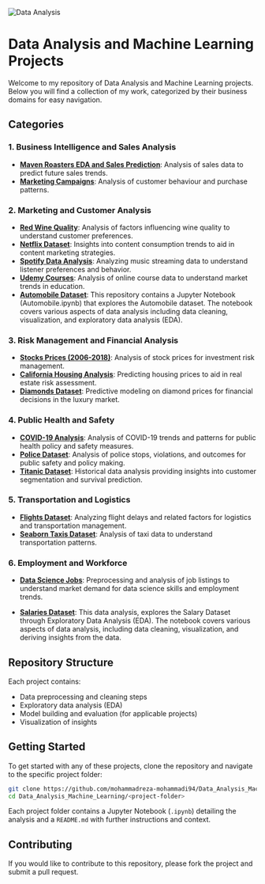 ![Data Analysis](https://www.simplilearn.com/ice9/free_resources_article_thumb/Business_Analytics_vs_Data_Analytics.jpg)


# Data Analysis and Machine Learning Projects

Welcome to my repository of Data Analysis and Machine Learning projects. Below you will find a collection of my work, categorized by their business domains for easy navigation.

## Categories

### 1. Business Intelligence and Sales Analysis
- **[Maven Roasters EDA and Sales Prediction](https://github.com/mohammadreza-mohammadi94/Data_Analysis_Machine_Learning/tree/main/Maven%20Roasters%20EDA%20and%20Sales%20Prediction)**: Analysis of sales data to predict future sales trends.
- **[Marketing Campaigns](https://github.com/mohammadreza-mohammadi94/Data_Analysis_Machine_Learning/tree/master/Marketing%20Campaigns)**: Analysis of customer behaviour and purchase patterns.

### 2. Marketing and Customer Analysis
- **[Red Wine Quality](https://github.com/mohammadreza-mohammadi94/Data_Analysis_Machine_Learning/tree/main/Red%20Wine%20Quality)**: Analysis of factors influencing wine quality to understand customer preferences.
- **[Netflix Dataset](https://github.com/mohammadreza-mohammadi94/Data_Analysis_Machine_Learning/tree/main/Netflix%20Dataset)**: Insights into content consumption trends to aid in content marketing strategies.
- **[Spotify Data Analysis](https://github.com/mohammadreza-mohammadi94/Data_Analysis_Machine_Learning/tree/main/Spotify%20Data%20Analysis)**: Analyzing music streaming data to understand listener preferences and behavior.
- **[Udemy Courses](https://github.com/mohammadreza-mohammadi94/Data_Analysis_Machine_Learning/tree/main/Udemy%20Courses)**: Analysis of online course data to understand market trends in education.
- **[Automobile Dataset](https://github.com/jigsaw1313/Data-Analysis/tree/master/Automobile%20Dataset)**: This repository contains a Jupyter Notebook (Automobile.ipynb) that explores the Automobile dataset. The notebook covers various aspects of data analysis including data cleaning, visualization, and exploratory data analysis (EDA).

### 3. Risk Management and Financial Analysis
- **[Stocks Prices (2006-2018)](https://github.com/mohammadreza-mohammadi94/Data_Analysis_Machine_Learning/tree/main/Stocks%20Prices%20(2006-2018))**: Analysis of stock prices for investment risk management.
- **[California Housing Analysis](https://github.com/mohammadreza-mohammadi94/Data_Analysis_Machine_Learning/tree/main/California%20Housing%20Analysis)**: Predicting housing prices to aid in real estate risk assessment.
- **[Diamonds Dataset](https://github.com/mohammadreza-mohammadi94/Data_Analysis_Machine_Learning/tree/main/Diamonds%20Dataset)**: Predictive modeling on diamond prices for financial decisions in the luxury market.

### 4. Public Health and Safety
- **[COVID-19 Analysis](https://github.com/mohammadreza-mohammadi94/Data_Analysis_Machine_Learning/tree/main/COVID-19%20Analysis)**: Analysis of COVID-19 trends and patterns for public health policy and safety measures.
- **[Police Dataset](https://github.com/mohammadreza-mohammadi94/Data_Analysis_Machine_Learning/tree/main/Police%20Dataset)**: Analysis of police stops, violations, and outcomes for public safety and policy making.
- **[Titanic Dataset](https://github.com/mohammadreza-mohammadi94/Data_Analysis_Machine_Learning/tree/main/Titanic%20Dataset)**: Historical data analysis providing insights into customer segmentation and survival prediction.

### 5. Transportation and Logistics
- **[Flights Dataset](https://github.com/mohammadreza-mohammadi94/Data_Analysis_Machine_Learning/tree/main/Flights%20Dataset)**: Analyzing flight delays and related factors for logistics and transportation management.
- **[Seaborn Taxis Dataset](https://github.com/mohammadreza-mohammadi94/Data_Analysis_Machine_Learning/tree/main/Seaborn%20Taxis%20Dataset)**: Analysis of taxi data to understand transportation patterns.

### 6. Employment and Workforce
- **[Data Science Jobs](https://github.com/mohammadreza-mohammadi94/Data_Analysis_Machine_Learning/tree/main/Data%20Science%20Jobs)**: Preprocessing and analysis of job listings to understand market demand for data science skills and employment trends.

- **[Salaries Dataset](https://github.com/jigsaw1313/Data-Analysis/tree/master/Salary%20Data)**: This data analysis, explores the Salary Dataset through Exploratory Data Analysis (EDA). The notebook covers various aspects of data analysis, including data cleaning, visualization, and deriving insights from the data.
## Repository Structure

Each project contains:
- Data preprocessing and cleaning steps
- Exploratory data analysis (EDA)
- Model building and evaluation (for applicable projects)
- Visualization of insights

## Getting Started

To get started with any of these projects, clone the repository and navigate to the specific project folder:

```bash
git clone https://github.com/mohammadreza-mohammadi94/Data_Analysis_Machine_Learning.git
cd Data_Analysis_Machine_Learning/<project-folder>
```

Each project folder contains a Jupyter Notebook (`.ipynb`) detailing the analysis and a `README.md` with further instructions and context.

## Contributing

If you would like to contribute to this repository, please fork the project and submit a pull request.

